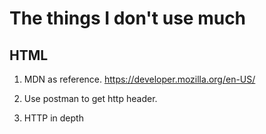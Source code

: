 # The things I don't use much

## HTML

1. MDN as reference. https://developer.mozilla.org/en-US/

2. Use postman to get http header.

3. HTTP in depth
